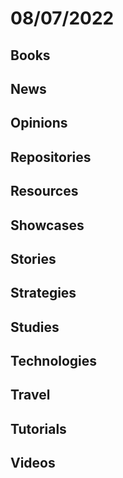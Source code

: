 # 08/07/2022

## Books

## News

## Opinions

## Repositories

## Resources

## Showcases

## Stories

## Strategies

## Studies

## Technologies

## Travel

## Tutorials

## Videos
